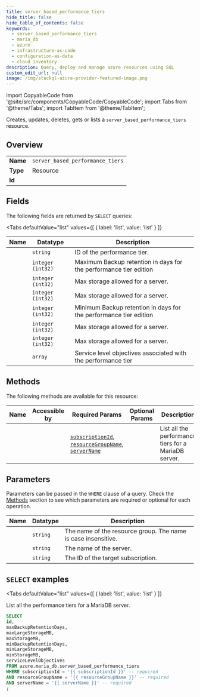 ```yaml
--- 
title: server_based_performance_tiers
hide_title: false
hide_table_of_contents: false
keywords:
  - server_based_performance_tiers
  - maria_db
  - azure
  - infrastructure-as-code
  - configuration-as-data
  - cloud inventory
description: Query, deploy and manage azure resources using SQL
custom_edit_url: null
image: /img/stackql-azure-provider-featured-image.png
---
```


import CopyableCode from '@site/src/components/CopyableCode/CopyableCode';
import Tabs from '@theme/Tabs';
import TabItem from '@theme/TabItem';

Creates, updates, deletes, gets or lists a <code>server_based_performance_tiers</code> resource.

## Overview
<table><tbody>
<tr><td><b>Name</b></td><td><code>server_based_performance_tiers</code></td></tr>
<tr><td><b>Type</b></td><td>Resource</td></tr>
<tr><td><b>Id</b></td><td><CopyableCode code="azure.maria_db.server_based_performance_tiers" /></td></tr>
</tbody></table>

## Fields

The following fields are returned by `SELECT` queries:

<Tabs
    defaultValue="list"
    values={[
        { label: 'list', value: 'list' }
    ]}
>
<TabItem value="list">

<table>
<thead>
    <tr>
    <th>Name</th>
    <th>Datatype</th>
    <th>Description</th>
    </tr>
</thead>
<tbody>
<tr>
    <td><CopyableCode code="id" /></td>
    <td><code>string</code></td>
    <td>ID of the performance tier.</td>
</tr>
<tr>
    <td><CopyableCode code="maxBackupRetentionDays" /></td>
    <td><code>integer (int32)</code></td>
    <td>Maximum Backup retention in days for the performance tier edition</td>
</tr>
<tr>
    <td><CopyableCode code="maxLargeStorageMB" /></td>
    <td><code>integer (int32)</code></td>
    <td>Max storage allowed for a server.</td>
</tr>
<tr>
    <td><CopyableCode code="maxStorageMB" /></td>
    <td><code>integer (int32)</code></td>
    <td>Max storage allowed for a server.</td>
</tr>
<tr>
    <td><CopyableCode code="minBackupRetentionDays" /></td>
    <td><code>integer (int32)</code></td>
    <td>Minimum Backup retention in days for the performance tier edition</td>
</tr>
<tr>
    <td><CopyableCode code="minLargeStorageMB" /></td>
    <td><code>integer (int32)</code></td>
    <td>Max storage allowed for a server.</td>
</tr>
<tr>
    <td><CopyableCode code="minStorageMB" /></td>
    <td><code>integer (int32)</code></td>
    <td>Max storage allowed for a server.</td>
</tr>
<tr>
    <td><CopyableCode code="serviceLevelObjectives" /></td>
    <td><code>array</code></td>
    <td>Service level objectives associated with the performance tier</td>
</tr>
</tbody>
</table>
</TabItem>
</Tabs>

## Methods

The following methods are available for this resource:

<table>
<thead>
    <tr>
    <th>Name</th>
    <th>Accessible by</th>
    <th>Required Params</th>
    <th>Optional Params</th>
    <th>Description</th>
    </tr>
</thead>
<tbody>
<tr>
    <td><a href="#list"><CopyableCode code="list" /></a></td>
    <td><CopyableCode code="select" /></td>
    <td><a href="#parameter-subscriptionId"><code>subscriptionId</code></a>, <a href="#parameter-resourceGroupName"><code>resourceGroupName</code></a>, <a href="#parameter-serverName"><code>serverName</code></a></td>
    <td></td>
    <td>List all the performance tiers for a MariaDB server.</td>
</tr>
</tbody>
</table>

## Parameters

Parameters can be passed in the `WHERE` clause of a query. Check the [Methods](#methods) section to see which parameters are required or optional for each operation.

<table>
<thead>
    <tr>
    <th>Name</th>
    <th>Datatype</th>
    <th>Description</th>
    </tr>
</thead>
<tbody>
<tr id="parameter-resourceGroupName">
    <td><CopyableCode code="resourceGroupName" /></td>
    <td><code>string</code></td>
    <td>The name of the resource group. The name is case insensitive.</td>
</tr>
<tr id="parameter-serverName">
    <td><CopyableCode code="serverName" /></td>
    <td><code>string</code></td>
    <td>The name of the server.</td>
</tr>
<tr id="parameter-subscriptionId">
    <td><CopyableCode code="subscriptionId" /></td>
    <td><code>string</code></td>
    <td>The ID of the target subscription.</td>
</tr>
</tbody>
</table>

## `SELECT` examples

<Tabs
    defaultValue="list"
    values={[
        { label: 'list', value: 'list' }
    ]}
>
<TabItem value="list">

List all the performance tiers for a MariaDB server.

```sql
SELECT
id,
maxBackupRetentionDays,
maxLargeStorageMB,
maxStorageMB,
minBackupRetentionDays,
minLargeStorageMB,
minStorageMB,
serviceLevelObjectives
FROM azure.maria_db.server_based_performance_tiers
WHERE subscriptionId = '{{ subscriptionId }}' -- required
AND resourceGroupName = '{{ resourceGroupName }}' -- required
AND serverName = '{{ serverName }}' -- required
;
```
</TabItem>
</Tabs>

